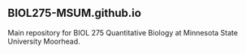 ## BIOL275-MSUM.github.io

Main repository for BIOL 275 Quantitative Biology at Minnesota State University Moorhead.

